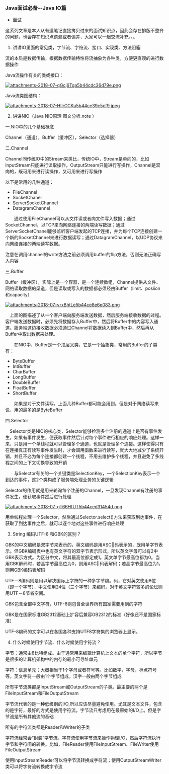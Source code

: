 ### Java面试必备--Java IO篇

- [面试](https://ask.gupaoedu.com/topic/70)

这系列文章是本人从有道笔记直接拷贝过来的面试知识点，因此会存在排版不整齐的问题，也会存在知识点遗漏或者偏差，大家可以一起交流补充。。。

 1. 讲讲IO里面的常见类，字节流、字符流、接口、实现类、方法阻塞

流的本质是数据传输，根据数据传输特性将流抽象为各种类，方便更直观的进行数据操作

Java流操作有关的类或接口：

[![attachments-2018-07-qGcj6Tga5b44cdc36d79e.png](https://ask.gupaoedu.com/image/show/attachments-2018-07-qGcj6Tga5b44cdc36d79e.png)](https://ask.gupaoedu.com/image/show/attachments-2018-07-qGcj6Tga5b44cdc36d79e.png)

Java流类图结构：

[![attachments-2018-07-HIlrCCKu5b44ce39c5cf9.jpeg](https://ask.gupaoedu.com/image/show/attachments-2018-07-HIlrCCKu5b44ce39c5cf9.jpeg)](https://ask.gupaoedu.com/image/show/attachments-2018-07-HIlrCCKu5b44ce39c5cf9.jpeg)

   2. 讲讲NIO（Java NIO原理 图文分析.note  ）

一.NIO中的几个基础概念

Channel（通道），Buffer（缓冲区），Selector（选择器）

二.Channel

Channel同传统IO中的Stream来类比，传统IO中，Stream是单向的，比如InputStream只能进行读取操作，OutputStream只能进行写操作，Channel是双向的，既可用来进行读操作，又可用来进行写操作

以下是常用的几种通道：

- FileChannel
- SocketChanel
- ServerSocketChannel
- DatagramChannel

　　通过使用FileChannel可以从文件读或者向文件写入数据；通过SocketChannel，以TCP来向网络连接的两端读写数据；通过ServerSocketChanel能够监听客户端发起的TCP连接，并为每个TCP连接创建一个新的SocketChannel来进行数据读写；通过DatagramChannel，以UDP协议来向网络连接的两端读写数据。

注意在调用channel的write方法之前必须调用buffer的flip方法，否则无法正确写入内容

三.Buffer

Buffer（缓冲区），实际上是一个容器，是一个连续数组，Channel提供从文件、网络读取数据的渠道，但是读取或写入的数据都必须经由Buffer（limit、posiion和capacity）

[![attachments-2018-07-vrxBhtLe5b44ce8e6e083.png](https://ask.gupaoedu.com/image/show/attachments-2018-07-vrxBhtLe5b44ce8e6e083.png)](https://ask.gupaoedu.com/image/show/attachments-2018-07-vrxBhtLe5b44ce8e6e083.png)

　上面的图描述了从一个客户端向服务端发送数据，然后服务端接收数据的过程。客户端发送数据时，必须先将数据存入Buffer中，然后将Buffer中的内容写入通道。服务端这边接收数据必须通过Channel将数据读入到Buffer中，然后再从Buffer中取出数据来处理。

　　在NIO中，Buffer是一个顶层父类，它是一个抽象类，常用的Buffer的子类有：

- ByteBuffer
- IntBuffer
- CharBuffer
- LongBuffer
- DoubleBuffer
- FloatBuffer
- ShortBuffer

　　如果是对于文件读写，上面几种Buffer都可能会用到。但是对于网络读写来说，用的最多的是ByteBuffer

四.Selector

　Selector类是NIO的核心类，Selector能够检测多个注册的通道上是否有事件发生，如果有事件发生，便获取事件然后针对每个事件进行相应的响应处理。这样一来，只是用一个单线程就可以管理多个通道，也就是管理多个连接。这样使得只有在连接真正有读写事件发生时，才会调用函数来进行读写，就大大地减少了系统开销，并且不必为每个连接都创建一个线程，不用去维护多个线程，并且避免了多线程之间的上下文切换导致的开销

　　与Selector有关的一个关键类是SelectionKey，一个SelectionKey表示一个到达的事件，这2个类构成了服务端处理业务的关键逻辑

Selector的作用就是用来轮询每个注册的Channel，一旦发现Channel有注册的事件发生，便获取事件然后进行处理

[![attachments-2018-07-gT66HfUT5b44ced31454d.png](https://ask.gupaoedu.com/image/show/attachments-2018-07-gT66HfUT5b44ced31454d.png)](https://ask.gupaoedu.com/image/show/attachments-2018-07-gT66HfUT5b44ced31454d.png)

用单线程处理一个Selector，然后通过Selector.select()方法来获取到达事件，在获取了到达事件之后，就可以逐个地对这些事件进行响应处理

   3. String 编码UTF-8 和GBK的区别？

GBK的中文编码是双字节来表示的，英文编码是用ASC||码表示的，既用单字节表示。但GBK编码表中也有英文字符的双字节表示形式，所以英文字母可以有2中GBK表示方式。为区分中文，将其最高位都定成1。英文单字节最高位都为0。当用GBK解码时，若高字节最高位为0，则用ASC||码表解码；若高字节最高位为1，则用GBK编码表解码

UTF－8编码则是用以解决国际上字符的一种多字节编。码，它对英文使用8位（即一个字节），中文使用24位（三个字节）来编码。对于英文字符较多的论坛则用UTF－8节省空间。

GBK包含全部中文字符，UTF-8则包含全世界所有国家需要用到的字符

GBK是在国家标准GB2312基础上扩容后兼容GB2312的标准（好像还不是国家标准）

UTF-8编码的文字可以在各国各种支持UTF8字符集的浏览器上显示。

   4. 什么时候使用字节流、什么时候使用字符流？

​     字节：通常由8比特组成。由于通常用来编辑计算机上文本的单个字符，所以字节是很多的计算机架构中的内存的最小可寻址单元

​     字符：信息单元；大概相当于1个字母或者符号等。比如数字，字母，标点符号等。英文字符一般由1个字节组成。汉字一般由两个字节组成

 所有字节流类都是InputStream或OutputStream的子类。最主要的两个是FileInputStream和FileOutputStream

​     字节流代表的是一种低级别的I/O,所以应该尽量避免使用。尤其是文本文件，包含的是字符，最好的方式是使用字符流。字节流只考虑用在最原始的I/O上。但是字节流是所有其他流的基础

 所有的字符流类都是Reader和Writer的子类

​     字符流经常会“封装”字节流。字符流使用字节流来操作物理I/O，然后字符流执行字节和字符间的转换。比如，FileReader使用FileInputStream、FileWriter使用FileOutputStream

使用InputStreamReader可以将字节流转换成字符流；使用OutputStreamWriter类可以将字符流转换成字节流